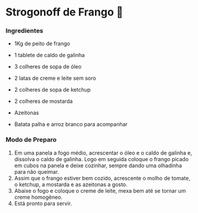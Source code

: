 # Strogonoff de Frango :chicken:

### Ingredientes

- 1Kg de peito de frango

- 1 tablete de caldo de galinha

- 3 colheres de sopa de óleo

- 2 latas de creme e leite sem soro

- 2 colheres de sopa de ketchup

- 2 colheres de mostarda

- Azeitonas

- Batata palha e arroz branco para acompanhar

  

### Modo de Preparo

1. Em uma panela a fogo médio, acrescentar o óleo e o caldo de galinha e, dissolva o caldo de galinha. Logo em seguida coloque o frango picado em cubos na panela e deixe cozinhar, sempre dando uma olhadinha para não queimar.
2. Assim que o frango estiver bem cozido, acrescente o molho de tomate, o ketchup, a mostarda e as azeitonas a gosto.
3. Abaixe o fogo e coloque o creme de leite, mexa bem até se tornar um creme homogêneo.
4. Está pronto para servir. 
